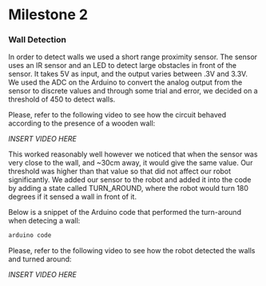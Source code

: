 # Milestone 2

### Wall Detection
In order to detect walls we used a short range proximity sensor. The sensor uses an IR sensor and an LED to detect large obstacles in front of the sensor. It takes 5V as input, and the output varies between .3V and 3.3V. We used the ADC on the Arduino to convert the analog output from the sensor to discrete values and through some trial and error, we decided on a threshold of 450 to detect walls. 

Please, refer to the following video to see how the circuit behaved according to the presence of a wooden wall:

*INSERT VIDEO HERE*

This worked reasonably well however we noticed that when the sensor was very close to the wall, and ~30cm away, it would give the same value. Our threshold was higher than that value so that did not affect our robot significantly. We added our sensor to the robot and added it into the code by adding a state called TURN_AROUND, where the robot would turn 180 degrees if it sensed a wall in front of it.

Below is a snippet of the Arduino code that performed the turn-around when detecing a wall:

```c
arduino code
```

Please, refer to the following video to see how the robot detected the walls and turned around:

*INSERT VIDEO HERE*
